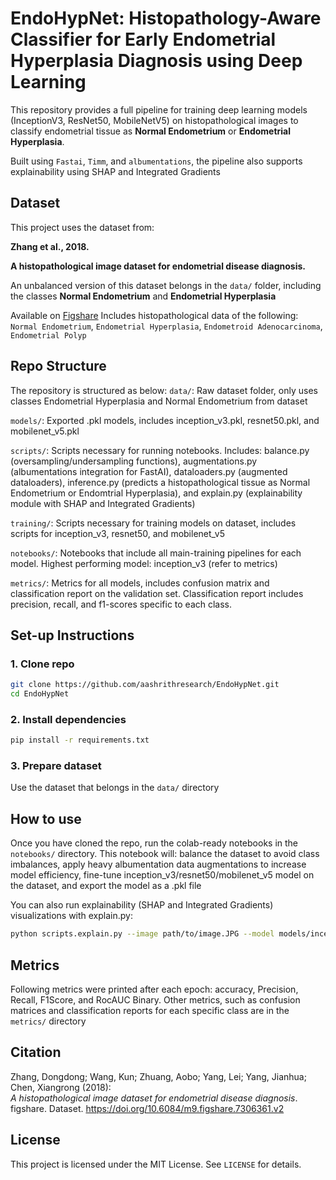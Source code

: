 # EndoHypNet: Histopathology-Aware Classifier for Early Endometrial Hyperplasia Diagnosis using Deep Learning
This repository provides a full pipeline for training deep learning models (InceptionV3, ResNet50, MobileNetV5) on histopathological images to classify endometrial tissue as **Normal Endometrium** or **Endometrial Hyperplasia**. 

Built using `Fastai`, `Timm`, and `albumentations`, the pipeline also supports explainability using SHAP and Integrated Gradients

## Dataset
This project uses the dataset from:

**Zhang et al., 2018.**  

**A histopathological image dataset for endometrial disease diagnosis.**

An unbalanced version of this dataset belongs in the `data/` folder, including the classes **Normal Endometrium** and **Endometrial Hyperplasia**

Available on [Figshare](https://figshare.com/articles/dataset/A_histopathological_image_dataset_for_endometrial_disease_diagnosis/7306361)
Includes histopathological data of the following: `Normal Endometrium`, `Endometrial Hyperplasia`, `Endometroid Adenocarcinoma`, `Endometrial Polyp`

## Repo Structure
The repository is structured as below:
`data/`: Raw dataset folder, only uses classes Endometrial Hyperplasia and Normal Endometrium from dataset

`models/`: Exported .pkl models, includes inception_v3.pkl, resnet50.pkl, and mobilenet_v5.pkl

`scripts/`: Scripts necessary for running notebooks. Includes: balance.py (oversampling/undersampling functions), augmentations.py (albumentations integration for FastAI), dataloaders.py (augmented dataloaders), inference.py (predicts a histopathological tissue as Normal Endometrium or Endomtrial Hyperplasia), and explain.py (explainability module with SHAP and Integrated Gradients)

`training/`: Scripts necessary for training models on dataset, includes scripts for inception_v3, resnet50, and mobilenet_v5

`notebooks/`: Notebooks that include all main-training pipelines for each model. Highest performing model: inception_v3 (refer to metrics)

`metrics/`: Metrics for all models, includes confusion matrix and classification report on the validation set. Classification report includes precision, recall, and f1-scores specific to each class. 

## Set-up Instructions
### 1. Clone repo
```bash
git clone https://github.com/aashrithresearch/EndoHypNet.git
cd EndoHypNet
```

### 2. Install dependencies
```bash
pip install -r requirements.txt
```

### 3. Prepare dataset
Use the dataset that belongs in the `data/` directory

## How to use
Once you have cloned the repo, run the colab-ready notebooks in the `notebooks/` directory. This notebook will: balance the dataset to avoid class imbalances, apply heavy albumentation data augmentations to increase model efficiency, fine-tune inception_v3/resnet50/mobilenet_v5 model on the dataset, and export the model as a .pkl file

You can also run explainability (SHAP and Integrated Gradients) visualizations with explain.py:
```bash
python scripts.explain.py --image path/to/image.JPG --model models/inceptionv3.pkl
```

## Metrics
Following metrics were printed after each epoch: accuracy, Precision, Recall, F1Score, and RocAUC Binary. Other metrics, such as confusion matrices and classification reports for each specific class are in the `metrics/` directory

## Citation
Zhang, Dongdong; Wang, Kun; Zhuang, Aobo; Yang, Lei; Yang, Jianhua; Chen, Xiangrong (2018):  
*A histopathological image dataset for endometrial disease diagnosis*.  
figshare. Dataset. https://doi.org/10.6084/m9.figshare.7306361.v2

## License
This project is licensed under the MIT License. See `LICENSE` for details. 






